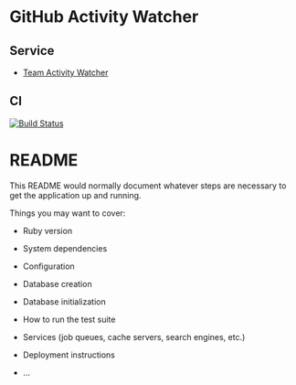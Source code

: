 # GitHub Activity Watcher

## Service
* [Team Activity Watcher](https://github-activity-watcher.herokuapp.com/)

## CI
[![Build Status](https://travis-ci.org/chubachi-pt-2017/activity_watcher-2.svg?branch=master)](https://travis-ci.org/chubachi-pt-2017/activity_watcher-2)

# README

This README would normally document whatever steps are necessary to get the
application up and running.

Things you may want to cover:

* Ruby version

* System dependencies

* Configuration

* Database creation

* Database initialization

* How to run the test suite

* Services (job queues, cache servers, search engines, etc.)

* Deployment instructions

* ...
